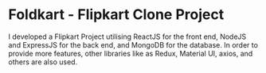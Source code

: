 # Foldkart - Flipkart Clone Project

I developed a Flipkart Project utilising ReactJS for the front end, NodeJS and ExpressJS for the back end, and MongoDB for the database. In order to provide more features, other libraries like as Redux, Material UI, axios, and others are also used.
